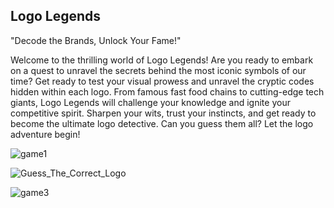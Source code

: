 ## Logo Legends

"Decode the Brands, Unlock Your Fame!"

Welcome to the thrilling world of Logo Legends! Are you ready to embark on a quest to unravel the secrets behind the most iconic symbols of our time? Get ready to test your visual prowess and unravel the cryptic codes hidden within each logo. From famous fast food chains to cutting-edge tech giants, Logo Legends will challenge your knowledge and ignite your competitive spirit. Sharpen your wits, trust your instincts, and get ready to become the ultimate logo detective. Can you guess them all? Let the logo adventure begin!


![game1](https://github.com/shruti-2412/Logo-Game/assets/99483160/0b2f5d3c-cfa3-4671-8aa1-17cadd58e710)

![Guess_The_Correct_Logo](https://github.com/shruti-2412/Logo-Game/assets/99483160/ea5accfb-d1d3-46aa-8dc8-9a4620053f73)

![game3](https://github.com/shruti-2412/Logo-Game/assets/99483160/f3169d26-d35c-4440-b051-a8fcfa635a8b)

